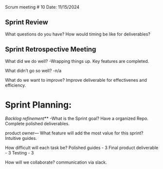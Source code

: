 Scrum meeting # 10 
Date: 11/15/2024

## Sprint Review
What questions do you have? 
How would timing be like for deliverables?

## Sprint Retrospective Meeting
What did we do well?
-Wrapping things up. Key features are completed. 

What didn’t go so well?	
-n/a

What do we want to improve?
Improve deliverable for effectivenes and efficiency. 

# Sprint Planning:

_Backlog refinement_**
-What is the Sprint goal?
Have a organized Repo. Complete polished deliverables. 

product owner— What feature will add the most value for this sprint?
Intuitive guides. 

How difficult will each task be? 
Polished guides - 3 
Final product deliverable - 3 
Testing - 3 

How will we collaborate? 
communication via slack. 